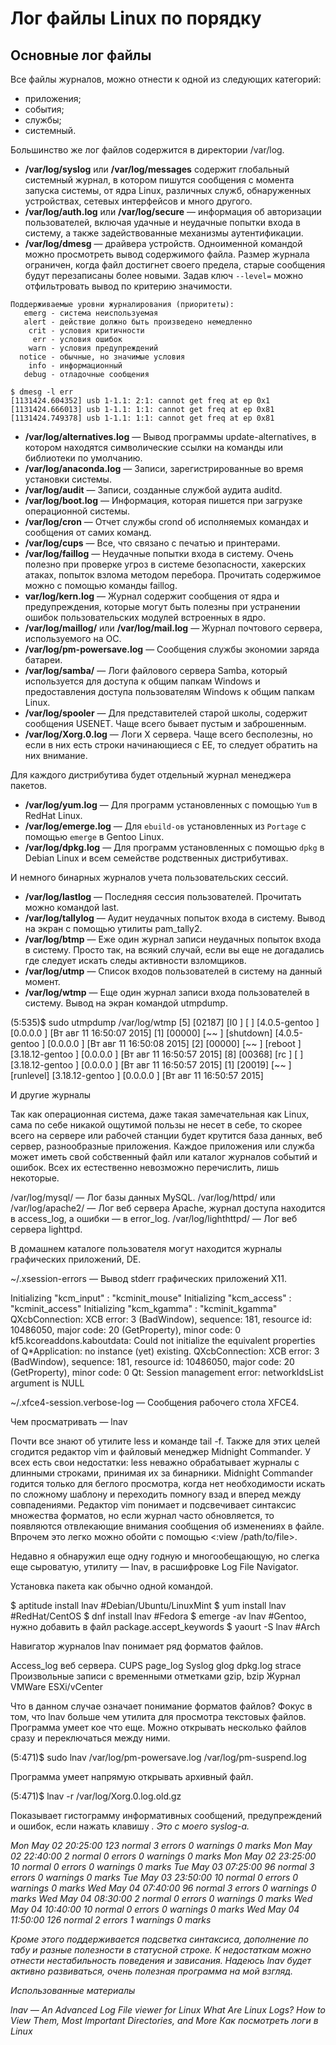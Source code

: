 # Лог файлы Linux по порядку

## Основные лог файлы

Все файлы журналов, можно отнести к одной из следующих категорий:

* приложения;
* события;
* службы;
* системный.

Большинство же лог файлов содержится в директории /var/log.

* **/var/log/syslog** или **/var/log/messages** содержит глобальный системный журнал, в котором пишутся сообщения с момента запуска системы, от ядра Linux, различных служб, обнаруженных устройствах, сетевых интерфейсов и много другого.
* **/var/log/auth.log** или **/var/log/secure** — информация об авторизации пользователей, включая удачные и неудачные попытки входа в систему, а также задействованные механизмы аутентификации.
* **/var/log/dmesg** — драйвера устройств. Одноименной командой можно просмотреть вывод содержимого файла. Размер журнала ограничен, когда файл достигнет своего предела, старые сообщения будут перезаписаны более новыми. Задав ключ `--level=` можно отфильтровать вывод по критерию значимости.

```
Поддерживаемые уровни журналирования (приоритеты):
   emerg - система неиспользуемая
   alert - действие должно быть произведено немедленно
    crit - условия критичности
     err - условия ошибок
    warn - условия предупреждений
  notice - обычные, но значимые условия
    info - информационный
   debug - отладочные сообщения
```

```console
$ dmesg -l err
[1131424.604352] usb 1-1.1: 2:1: cannot get freq at ep 0x1
[1131424.666013] usb 1-1.1: 1:1: cannot get freq at ep 0x81
[1131424.749378] usb 1-1.1: 1:1: cannot get freq at ep 0x81
```

* **/var/log/alternatives.log** — Вывод программы update-alternatives, в котором находятся символические ссылки на команды или библиотеки по умолчанию.
* **/var/log/anaconda.log** — Записи, зарегистрированные во время установки системы.
* **/var/log/audit** — Записи, созданные службой аудита auditd.
* **/var/log/boot.log** — Информация, которая пишется при загрузке операционной системы.
* **/var/log/cron** — Отчет службы crond об исполняемых командах и сообщения от самих команд.
* **/var/log/cups** — Все, что связано с печатью и принтерами.
* **/var/log/faillog** — Неудачные попытки входа в систему. Очень полезно при проверке угроз в системе безопасности, хакерских атаках, попыток взлома методом перебора. Прочитать содержимое можно с помощью команды faillog.
* **var/log/kern.log** — Журнал содержит сообщения от ядра и предупреждения, которые могут быть полезны при устранении ошибок пользовательских модулей встроенных в ядро.
* **/var/log/maillog/** или **/var/log/mail.log** — Журнал почтового сервера, используемого на ОС.
* **/var/log/pm-powersave.log** — Сообщения службы экономии заряда батареи.
* **/var/log/samba/** — Логи файлового сервера Samba, который используется для доступа к общим папкам Windows и предоставления доступа пользователям Windows к общим папкам Linux.
* **/var/log/spooler** — Для представителей старой школы, содержит сообщения USENET. Чаще всего бывает пустым и заброшенным.
* **/var/log/Xorg.0.log** — Логи X сервера. Чаще всего бесполезны, но если в них есть строки начинающиеся с EE, то следует обратить на них внимание.

Для каждого дистрибутива будет отдельный журнал менеджера пакетов.

* **/var/log/yum.log** — Для программ установленных с помощью `Yum` в RedHat Linux.
* **/var/log/emerge.log** — Для `ebuild-ов` установленных из `Portage` с помощью `emerge` в Gentoo Linux.
* **/var/log/dpkg.log** — Для программ установленных с помощью `dpkg` в Debian Linux и всем семействе родственных дистрибутивах.

И немного бинарных журналов учета пользовательских сессий.

* **/var/log/lastlog** — Последняя сессия пользователей. Прочитать можно командой last.
* **/var/log/tallylog** — Аудит неудачных попыток входа в систему. Вывод на экран с помощью утилиты pam_tally2.
* **/var/log/btmp** — Еже один журнал записи неудачных попыток входа в систему. Просто так, на всякий случай, если вы еще не догадались где следует искать следы активности взломщиков.
* **/var/log/utmp** — Список входов пользователей в систему на данный момент.
* **/var/log/wtmp** — Еще один журнал записи входа пользователей в систему. Вывод на экран командой utmpdump.

(5:535)$ sudo utmpdump /var/log/wtmp
[5] [02187] [l0  ] [        ] [4.0.5-gentoo     ] [0.0.0.0     ] [Вт авг 11 16:50:07 2015]
[1] [00000] [~~  ] [shutdown] [4.0.5-gentoo     ] [0.0.0.0     ] [Вт авг 11 16:50:08 2015]
[2] [00000] [~~  ] [reboot  ] [3.18.12-gentoo   ] [0.0.0.0     ] [Вт авг 11 16:50:57 2015]
[8] [00368] [rc  ] [        ] [3.18.12-gentoo   ] [0.0.0.0     ] [Вт авг 11 16:50:57 2015]
[1] [20019] [~~  ] [runlevel] [3.18.12-gentoo   ] [0.0.0.0     ] [Вт авг 11 16:50:57 2015]

И другие журналы

Так как операционная система, даже такая замечательная как Linux, сама по себе никакой ощутимой пользы не несет в себе, то скорее всего на сервере или рабочей станции будет крутится база данных, веб сервер, разнообразные приложения. Каждое приложения или служба может иметь свой собственный файл или каталог журналов событий и ошибок. Всех их естественно невозможно перечислить, лишь некоторые.


/var/log/mysql/ — Лог базы данных MySQL.
/var/log/httpd/ или /var/log/apache2/ — Лог веб сервера Apache, журнал доступа находится в access_log, а ошибки — в error_log.
/var/log/lighthttpd/ — Лог веб сервера lighttpd.

В домашнем каталоге пользователя могут находится журналы графических приложений, DE.


~/.xsession-errors — Вывод stderr графических приложений X11.

Initializing  "kcm_input" :  "kcminit_mouse"
Initializing  "kcm_access" :  "kcminit_access"
Initializing  "kcm_kgamma" :  "kcminit_kgamma"
QXcbConnection: XCB error: 3 (BadWindow), sequence: 181, resource id: 10486050, major code: 20 (GetProperty), minor code: 0
kf5.kcoreaddons.kaboutdata: Could not initialize the equivalent properties of Q*Application: no instance (yet) existing.
QXcbConnection: XCB error: 3 (BadWindow), sequence: 181, resource id: 10486050, major code: 20 (GetProperty), minor code: 0
Qt: Session management error: networkIdsList argument is NULL

~/.xfce4-session.verbose-log — Сообщения рабочего стола XFCE4.

Чем просматривать — lnav

Почти все знают об утилите less и команде tail -f. Также для этих целей сгодится редактор vim и файловый менеджер Midnight Commander. У всех есть свои недостатки: less неважно обрабатывает журналы с длинными строками, принимая их за бинарники. Midnight Commander годится только для беглого просмотра, когда нет необходимости искать по сложному шаблону и переходить помногу взад и вперед между совпадениями. Редактор vim понимает и подсвечивает синтаксис множества форматов, но если журнал часто обновляется, то появляются отвлекающие внимания сообщения об изменениях в файле. Впрочем это легко можно обойти с помощью <:view /path/to/file>.


Недавно я обнаружил еще одну годную и многообещающую, но слегка еще сыроватую, утилиту — lnav, в расшифровке Log File Navigator.




Установка пакета как обычно одной командой.


$ aptitude install lnav #Debian/Ubuntu/LinuxMint
$ yum install lnav #RedHat/CentOS
$ dnf install lnav #Fedora
$ emerge -av lnav #Gentoo, нужно добавить в файл package.accept_keywords
$ yaourt -S lnav #Arch

Навигатор журналов lnav понимает ряд форматов файлов.


Access_log веб сервера.
CUPS page_log
Syslog
glog
dpkg.log
strace
Произвольные записи с временными отметками
gzip, bzip
Журнал VMWare ESXi/vCenter

Что в данном случае означает понимание форматов файлов? Фокус в том, что lnav больше чем утилита для просмотра текстовых файлов. Программа умеет кое что еще. Можно открывать несколько файлов сразу и переключаться между ними.


(5:471)$ sudo lnav /var/log/pm-powersave.log /var/log/pm-suspend.log

Программа умеет напрямую открывать архивный файл.


(5:471)$ lnav -r /var/log/Xorg.0.log.old.gz

Показывает гистограмму информативных сообщений, предупреждений и ошибок, если нажать клавишу <i>. Это с моего syslog-а.


Mon May 02 20:25:00        123 normal         3 errors         0 warnings         0 marks
Mon May 02 22:40:00          2 normal         0 errors         0 warnings         0 marks
Mon May 02 23:25:00         10 normal         0 errors         0 warnings         0 marks
Tue May 03 07:25:00         96 normal         3 errors         0 warnings         0 marks
Tue May 03 23:50:00         10 normal         0 errors         0 warnings         0 marks
Wed May 04 07:40:00         96 normal         3 errors         0 warnings         0 marks
Wed May 04 08:30:00          2 normal         0 errors         0 warnings         0 marks
Wed May 04 10:40:00         10 normal         0 errors         0 warnings         0 marks
Wed May 04 11:50:00        126 normal         2 errors         1 warnings         0 marks

Кроме этого поддерживается подсветка синтаксиса, дополнение по табу и разные полезности в статусной строке. К недостаткам можно отнести нестабильность поведения и зависания. Надеюсь lnav будет активно развиваться, очень полезная программа на мой взгляд.


Использованные материалы

lnav — An Advanced Log File viewer for Linux
What Are Linux Logs? How to View Them, Most Important Directories, and More
Как посмотреть логи в Linux